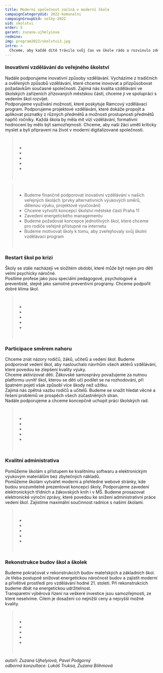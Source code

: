 ```yaml
---
title: Moderní společnost začíná v moderní škole
campaignCategoryUid: 2022-komunalni
campaignGroupUid: volby-2022
uid: skolstvi
order: 5
garant: zuzana.ujhelyiova
redmine: 
img: program2022/skolstvi3.jpg
intro: >
  Chceme, aby každé dítě trávilo svůj čas ve škole rádo a rozvinulo zde plně své schopnosti. Podporujeme větší zapojení dětí do fungování škol prostřednictvím žákovských parlamentů. Školy budeme motivovat k zavádění inovativních způsobů vzdělávání a investovat do jejich údržby a rozvoje.
---
```


### Inovativní vzdělávání do veřejného školství <br>
Nadále podporujeme inovativní způsoby vzdělávání. Vycházíme z tradičních a ověřených způsobů vzdělávání, které chceme inovovat a přizpůsobovat požadavkům současné společnosti. Zajímá nás kvalita vzdělávání ve školských zařízeních zřizovaných městskou částí, chceme ji ve spolupráci s vedením škol rozvíjet.<br>
Podporujeme využívání možností, které poskytuje Rámcový vzdělávací program. Podporujeme projektové vzdělávání, které dokáže propojit a aplikovat poznatky z různých předmětů a možnosti prostupnosti předmětů napříč ročníky. Každá škola by měla mít vizi vzdělávání, formativní hodnocení by mělo být samozřejmostí. Chceme, aby naši žáci uměli kriticky myslet a byli připraveni na život v moderní digitalizované společnosti.

<div class="udelali">
<blockquote style="border:margin:1em;1px solid black;padding:1em">  
<ul>
<li>    </li>
<li>    </li>
<li>    </li>
<li>   </li>
<li>   </li>
</ul>
</blockquote>
</div>

<div class="reseni">
<blockquote style="border:margin:1em;1px solid black;padding:1em">  
<ul>
<li>Budeme finančně podporovat inovativní vzdělávání v našich veřejných školách (prvky alternativních výukových směrů, dělenou výuku, projektové vyučování)</li>
<li>Chceme vytvořit koncepci školství městské části Praha 11</li>
<li>Zavedení energetického managementu</li>
<li>Budeme požadovat koncepce jednotlivých škol, které chceme pro rodiče veřejně přístupné na internetu</li>
<li>Budeme motivovat školy k tomu, aby zveřejňovaly svůj školní vzdělávací program</li>
</ul>
</blockquote>
</div>

### Restart škol po krizi <br>
Školy se stále nacházejí ve složitém období, které může být nejen pro děti velmi psychicky náročné. <br>
Posílíme profese jako jsou speciální pedagogové, psychologové a preventisté, stejně jako samotné preventivní programy. Chceme podpořit dobré klima škol.

<div class="reseni">
<blockquote style="border:margin:1em;1px solid black;padding:1em">  
<ul>
<li>    </li>
<li>    </li>
<li>    </li>
<li>   </li>
<li>   </li>
</ul>
</blockquote>
</div>

### Participace směrem nahoru<br>
Chceme znát názory rodičů, žáků, učitelů a vedení škol. Budeme podporovat vedení škol, aby naslouchalo návrhům všech aktérů vzdělávání, které povedou ke zlepšení kvality výuky.<br>
Chceme aktivizovat děti. Žákovské samosprávy považujeme za nutnou platformu uvnitř škol, kterou se děti učí podílet se na rozhodování, při špatném pojetí však způsobí více škody než užitku.<br>
Zajímá nás zpětná vazbu rodičů a učitelů. Budeme se snažit hledat věcné a řešení problémů ve prospěch všech zúčastněných stran.<br>
Nadále podporujeme a chceme koncepčně uchopit práci školských rad.

<div class="reseni">
<blockquote style="border:margin:1em;1px solid black;padding:1em">  
<ul>
<li>    </li>
<li>    </li>
<li>    </li>
<li>   </li>
<li>   </li>
</ul>
</blockquote>
</div>

### Kvalitní administrativa<br>
Pomůžeme školám s přístupem ke kvalitnímu softwaru a elektronickým výukovým materiálům bez zbytečných nákladů.<br>
Pomůžeme školám vytvářet moderní a přehledné webové stránky, kde budou srozumitelně prezentovat koncepci školy. Podporujeme zavedení elektronických třídních a žákovských knih i v MŠ. Budeme prosazovat elektronické výroční zprávy, které povedou ke snížení administrativní práce vedení škol. Zajistíme maximální součinnost radnice s našimi školami.

<div class="reseni">
<blockquote style="border:margin:1em;1px solid black;padding:1em">  
<ul>
<li>    </li>
<li>    </li>
<li>    </li>
<li>   </li>
<li>   </li>
</ul>
</blockquote>
</div>

### Rekonstrukce budov škol a školek<br>
Budeme pokračovat v rekonstrukcích budov mateřských a základních škol. Je třeba postupně snižovat energetickou náročnost budov a zajistit moderní a přívětivé prostředí pro vzdělávání hodné 21. století. Při rekonstrukcích budeme dbát na energetickou udržitelnost.<br>
Transparetní výběrová řízení na veškeré investice jsou samozřejmostí, ze které neselvíme. Cílem je dosažení co nejnižší ceny a nejvyšší možné kvality.

<div class="reseni">
<blockquote style="border:margin:1em;1px solid black;padding:1em">  
<ul>
<li>    </li>
<li>    </li>
<li>    </li>
<li>   </li>
<li>   </li>
</ul>
</blockquote>
</div>

*autoři: Zuzana Ujhelyiová, Pavel Podgorný <br>
odborná konzultace: Lukáš Truksa, Zuzana Böhmová*

<style>
  .reseni .hide button { color: red; }
  .reseni .show button { color: gren; }  
</style>

<script type="text/javascript" src="https://ajax.googleapis.com/ajax/libs/jquery/1.7.2/jquery.min.js"></script>
<script type="text/javascript" src="/assets/js/reseni.js"></script>


